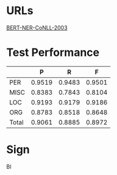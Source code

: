 # URLs
[BERT-NER-CoNLL-2003](https://github.com/kyzhouhzau/BERT-NER)

# Test Performance
|        | P      | R      | F      |
| ------ | ------ | ------ | ------ |
|   PER  | 0.9519 | 0.9483 | 0.9501 |
|  MISC  | 0.8383 | 0.7843 | 0.8104 |
|   LOC  | 0.9193 | 0.9179 | 0.9186 |
|   ORG  | 0.8783 | 0.8518 | 0.8648 |
|  Total | 0.9061 | 0.8885 | 0.8972 |

# Sign
BI

